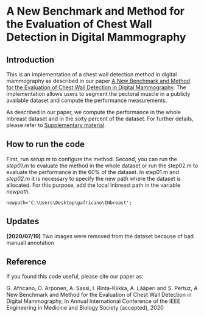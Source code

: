 # A New Benchmark and Method for the Evaluation of Chest Wall Detection in Digital Mammography
## Introduction
This is an implementation of a chest wall detection method in digital mammography as described in our paper 
[A New Benchmark and Method for the Evaluation of Chest Wall Detection in Digital Mammography](https://sites.google.com/view/cvia/cwall). 
The implementation allows users to segment the pectoral muscle in a publicly available dataset and compute the performance measurements.

As described in our paper, we compute the performance in the whole Inbreast dataset and in the sixty percent of the dataset. For further details, please refer to 
[Supplementary material](https://sites.google.com/view/cvia/cwall).
## How to run the code
First, run *setup.m* to configure the method. Second, you can run the *step01.m* to 
evaluate the method in the whole dataset or run the step02.m to evaluate the performance in the 60% of the dataset.
In step01.m and *step02.m* it is necessary to specify the new path where the dataset is allocated. For this purpose, add the local Inbreast 
path in the variable *newpath*. 
```
newpath='C:\Users\Desktop\gafricano\INbreast';
```
## Updates
**(2020/07/19)** Two images were removed from the dataset because of bad manuall annotation   
## Reference 
If you found this code useful, please cite our paper as:

G. Africano, O. Arponen, A. Sassi, I. Rinta-Kiikka, A. Lääperi and S. Pertuz,
A New Benchmark and Method for the Evaluation of Chest Wall Detection in Digital Mammography, 
In Annual International Conference of the IEEE Engineering in Medicine and Biology Society (accepted), 2020
